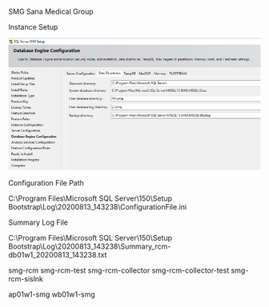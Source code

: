 SMG Sana Medical Group

Instance Setup

![image.png](/.attachments/image-2ee46a92-80a7-46c7-b73a-15e71be86962.png)

Configuration File Path

C:\Program Files\Microsoft SQL Server\150\Setup Bootstrap\Log\20200813_143238\ConfigurationFile.ini

Summary Log File

C:\Program Files\Microsoft SQL Server\150\Setup Bootstrap\Log\20200813_143238\Summary_rcm-db01w1_20200813_143238.txt

smg-rcm
smg-rcm-test
smg-rcm-collector
smg-rcm-collector-test
smg-rcm-sislnk

ap01w1-smg
wb01w1-smg
